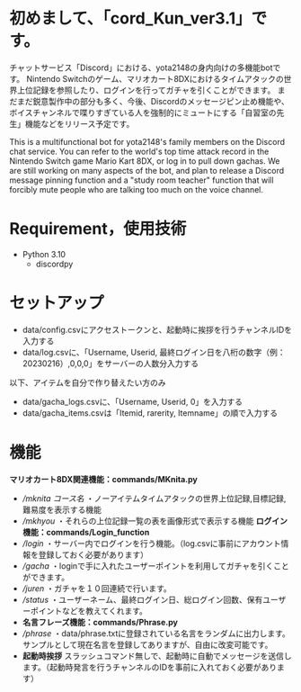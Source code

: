# 初めまして、「cord_Kun_ver3.1」です。
チャットサービス「Discord」における、yota2148の身内向けの多機能botです。
Nintendo Switchのゲーム、マリオカート8DXにおけるタイムアタックの世界上位記録を参照したり、ログインを行ってガチャを引くことができます。
まだまだ鋭意製作中の部分も多く、今後、Discordのメッセージピン止め機能や、ボイスチャンネルで喋りすぎている人を強制的にミュートにする「自習室の先生」機能などをリリース予定です。

This is a multifunctional bot for yota2148's family members on the Discord chat service.
You can refer to the world's top time attack record in the Nintendo Switch game Mario Kart 8DX, or log in to pull down gachas.
We are still working on many aspects of the bot, and plan to release a Discord message pinning function and a "study room teacher" function that will forcibly mute people who are talking too much on the voice channel.

# Requirement，使用技術
- Python 3.10
    - discordpy

# セットアップ
- data/config.csvにアクセストークンと、起動時に挨拶を行うチャンネルIDを入力する
- data/log.csvに、「Username, Userid, 最終ログイン日を八桁の数字（例：20230216）,0,0,0」をサーバーの人数分入力する

以下、アイテムを自分で作り替えたい方のみ
- data/gacha_logs.csvに、「Username, Userid, 0」を入力する
- data/gacha_items.csvは「Itemid, rarerity, Itemname」の順で入力する


# 機能
**マリオカート8DX関連機能：commands/MKnita.py**
- */mknita コース名*
・ノーアイテムタイムアタックの世界上位記録,目標記録,難易度を表示する機能
- */mkhyou*
・それらの上位記録一覧の表を画像形式で表示する機能
**ログイン機能：commands/Login_function**
- */login*
・サーバー内でログインを行う機能。（log.csvに事前にアカウント情報を登録しておく必要があります）
- */gacha*
・loginで手に入れたユーザーポイントを利用してガチャを引くことができます。
- */juren*
・ガチャを１０回連続で行います。
- */status*
・ユーザーネーム、最終ログイン日、総ログイン回数、保有ユーザーポイントなどを教えてくれます。
- **名言フレーズ機能：commands/Phrase.py**
- */phrase*
・data/phrase.txtに登録されている名言をランダムに出力します。サンプルとして現在名言を登録してありますが、自由に改変可能です。
- **起動時挨拶**
スラッシュコマンド無しで、起動時に自動でメッセージを送信します。（起動時発言を行うチャンネルのIDを事前に入れておく必要があります）